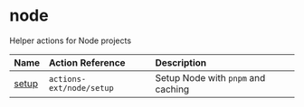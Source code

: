 # node

Helper actions for Node projects

| Name             | Action Reference         | Description                        |
| :--------------- | :----------------------- | :--------------------------------- |
| [setup](./setup) | `actions-ext/node/setup` | Setup Node with `pnpm` and caching |
